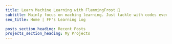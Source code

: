 ```yaml
---
title: Learn Machine Learning with FlammingFrost 🤗
subtitle: Mainly focus on maching learning. Just tackle with codes everywhere :-). Hope some of my experience will be helpful to you.
seo_title: Home | FF's Learning Log

posts_section_heading: Recent Posts
projects_section_heading: My Projects
---
```


